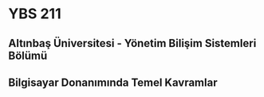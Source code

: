 # YBS 211
## Altınbaş Üniversitesi - Yönetim Bilişim Sistemleri Bölümü
## Bilgisayar Donanımında Temel Kavramlar 
